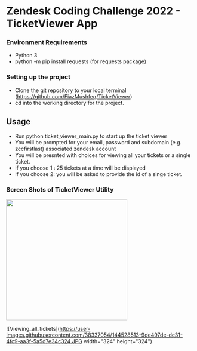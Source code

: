 # Zendesk Coding Challenge 2022 - TicketViewer App

### Environment Requirements
* Python 3 
* python -m pip install requests (for requests package)



### Setting up the project

* Clone the git repository to your local terminal (https://github.com/FiazMushfeq/TicketViewer)
* cd into the working directory for the project.



## Usage

* Run python ticket_viewer_main.py to start up the ticket viewer
* You will be prompted for your email, password and subdomain (e.g. zccfirstlast) associated zendesk account
* You will be presnted with choices for viewing all your tickets or a single ticket. 
* If you choose 1 : 25 tickets at a time will be displayed
* If you choose 2: you will be asked to provide the id of a singe ticket.


### Screen Shots of TicketViewer Utility
<img src="https://user-images.githubusercontent.com/38337054/144528513-9de497de-dc31-4fc9-aa3f-5a5d7e34c324.JPG" width="324" height="324">

![Viewing_all_tickets](https://user-images.githubusercontent.com/38337054/144528513-9de497de-dc31-4fc9-aa3f-5a5d7e34c324.JPG  width="324" height="324")
